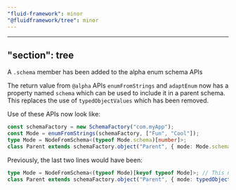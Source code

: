 ```yaml
---
"fluid-framework": minor
"@fluidframework/tree": minor
---
```

---
"section": tree
---

A `.schema` member has been added to the alpha enum schema APIs

The return value from `@alpha` APIs `enumFromStrings` and `adaptEnum` now has a property named `schema` which can be used to include it in a parent schema.
This replaces the use of `typedObjectValues` which has been removed.

Use of these APIs now look like:

```typescript
const schemaFactory = new SchemaFactory("com.myApp");
const Mode = enumFromStrings(schemaFactory, ["Fun", "Cool"]);
type Mode = NodeFromSchema<(typeof Mode.schema)[number]>;
class Parent extends schemaFactory.object("Parent", { mode: Mode.schema }) {}
```


Previously, the last two lines would have been:

```typescript
type Mode = NodeFromSchema<(typeof Mode)[keyof typeof Mode]>; // This no longer works
class Parent extends schemaFactory.object("Parent", { mode: typedObjectValues(Mode) }) {} // This no longer works
```
